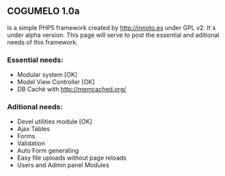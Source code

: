 ## COGUMELO 1.0a
Is a simple PHP5 framework created by <http://innoto.es> under GPL v2. It`s under alpha version. 
This page will serve to post the essential and aditional needs of this framework.


### Essential needs:
* Modular system [OK]
* Model View Controller [OK]
* DB Caché with <http://memcached.org/>

### Aditional needs:
* Devel utilities module  [OK]
* Ajax Tables
* Forms
 * Validation 
 * Auto Form generating
 * Easy file uploads without page reloads
* Users and Admin panel Modules

